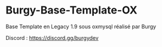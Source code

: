 # Burgy-Base-Template-OX

Base Template en Legacy 1.9 sous oxmysql réalisé par Burgy 


Discord : https://discord.gg/burgydev
